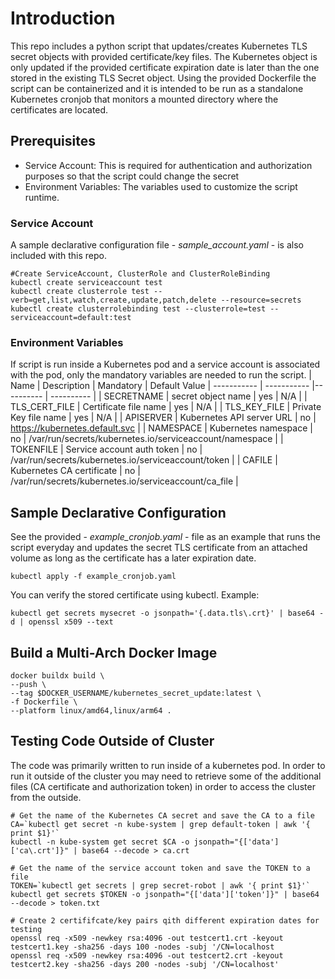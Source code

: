 # Introduction
This repo includes a python script that updates/creates Kubernetes TLS secret objects with provided certificate/key files. The Kubernetes object is only updated if the provided certificate expiration date is later than the one stored in the existing TLS Secret object. Using the provided Dockerfile the script can be containerized and it is intended to be run as a standalone Kubernetes cronjob that monitors a mounted directory where the certificates are located.

## Prerequisites
- Service Account: This is required for authentication and authorization purposes so that the script could change the secret
- Environment Variables: The variables used to customize the script runtime.
### Service Account
A sample declarative configuration file - *sample_account.yaml* - is also included with this repo.
```
#Create ServiceAccount, ClusterRole and ClusterRoleBinding
kubectl create serviceaccount test
kubectl create clusterrole test --verb=get,list,watch,create,update,patch,delete --resource=secrets
kubectl create clusterrolebinding test --clusterrole=test --serviceaccount=default:test
```
### Environment Variables
If script is run inside a Kubernetes pod and a service account is associated with the pod, only the mandatory variables are needed to run the script.
| Name            | Description                | Mandatory | Default Value
| -----------     | -----------                |---------- | ---------- |
| SECRETNAME      | secret object name         | yes       | N/A        |
| TLS_CERT_FILE   | Certificate file name      | yes       | N/A        |
| TLS_KEY_FILE    | Private Key file name      | yes       | N/A        |
| APISERVER       | Kubernetes API server URL  | no        | https://kubernetes.default.svc |
| NAMESPACE       | Kubernetes namespace       | no        | /var/run/secrets/kubernetes.io/serviceaccount/namespace  |
| TOKENFILE       | Service account auth token | no        | /var/run/secrets/kubernetes.io/serviceaccount/token  |
| CAFILE          | Kubernetes CA certificate  | no        | /var/run/secrets/kubernetes.io/serviceaccount/ca_file    |

## Sample Declarative Configuration

See the provided - *example_cronjob.yaml* - file as an example that runs the script everyday and updates the secret TLS certificate from an attached volume as long as the certificate has a later expiration date.
```
kubectl apply -f example_cronjob.yaml
```
You can verify the stored certificate using kubectl. Example:
```
kubectl get secrets mysecret -o jsonpath='{.data.tls\.crt}' | base64 -d | openssl x509 --text
```

## Build a Multi-Arch Docker Image
```
docker buildx build \
--push \
--tag $DOCKER_USERNAME/kubernetes_secret_update:latest \
-f Dockerfile \
--platform linux/amd64,linux/arm64 . 
```

## Testing Code Outside of Cluster
The code was primarily written to run inside of a kubernetes pod. In order to run it outside of the cluster you may need to retrieve some of the additional files (CA certificate and authorization token) in order to access the cluster from the outside.
```
# Get the name of the Kubernetes CA secret and save the CA to a file
CA=`kubectl get secret -n kube-system | grep default-token | awk '{ print $1}'`
kubectl -n kube-system get secret $CA -o jsonpath="{['data']['ca\.crt']}" | base64 --decode > ca.crt

# Get the name of the service account token and save the TOKEN to a file
TOKEN=`kubectl get secrets | grep secret-robot | awk '{ print $1}'`
kubectl get secrets $TOKEN -o jsonpath="{['data']['token']}" | base64 --decode > token.txt

# Create 2 certififcate/key pairs qith different expiration dates for testing
openssl req -x509 -newkey rsa:4096 -out testcert1.crt -keyout testcert1.key -sha256 -days 100 -nodes -subj '/CN=localhost
openssl req -x509 -newkey rsa:4096 -out testcert2.crt -keyout testcert2.key -sha256 -days 200 -nodes -subj '/CN=localhost'

```

